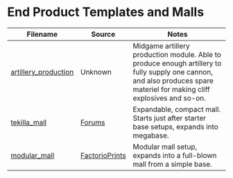 # End Product Templates and Malls

Filename | Source | Notes
--- | --- | ---
[artillery_production](artillery_production.txt) | Unknown | Midgame artillery production module.  Able to produce enough artillery to fully supply one cannon, and also produces spare materiel for making cliff explosives and so-on.
[tekilla_mall](tekilla_mall.txt) | [Forums](https://forums.factorio.com/viewtopic.php?f=8&t=66732) | Expandable, compact mall.  Starts just after starter base setups, expands into megabase.
[modular_mall](modular_mall.txt) | [FactorioPrints](https://factorioprints.com/view/-Li4XaDJepTkrXG-wzUd) | Modular mall setup, expands into a full-blown mall from a simple base.